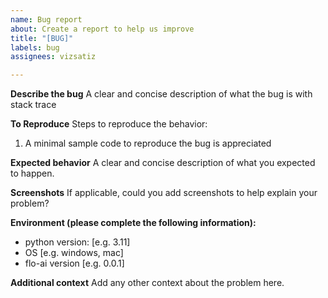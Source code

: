 ```yaml
---
name: Bug report
about: Create a report to help us improve
title: "[BUG]"
labels: bug
assignees: vizsatiz

---
```


**Describe the bug**
A clear and concise description of what the bug is with stack trace

**To Reproduce**
Steps to reproduce the behavior:
1. A minimal sample code to reproduce the bug is appreciated 

**Expected behavior**
A clear and concise description of what you expected to happen.

**Screenshots**
If applicable, could you add screenshots to help explain your problem?

**Environment (please complete the following information):**
 - python version: [e.g. 3.11]
 - OS [e.g. windows, mac]
 - flo-ai version [e.g. 0.0.1]

**Additional context**
Add any other context about the problem here.
